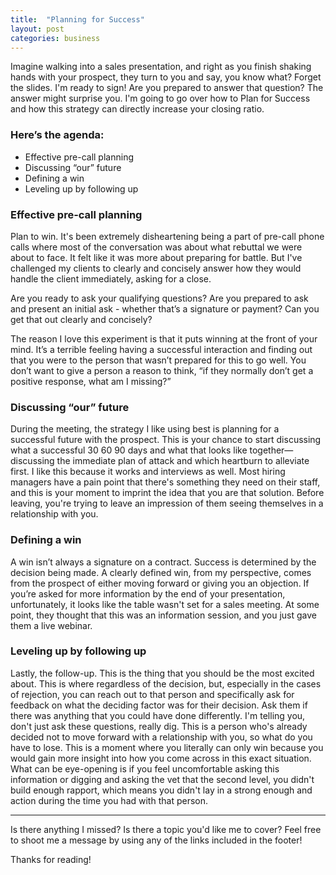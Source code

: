 ```yaml
---
title:  "Planning for Success"
layout: post
categories: business
---
```


Imagine walking into a sales presentation, and right as you finish shaking hands with your prospect, they turn to you and say, you know what? Forget the slides. I'm ready to sign! Are you prepared to answer that question? The answer might surprise you. I'm going to go over how to Plan for Success and how this strategy can directly increase your closing ratio.

### Here’s the agenda:
* Effective pre-call planning
* Discussing “our” future
* Defining a win
* Leveling up by following up

### Effective pre-call planning

Plan to win. It's been extremely disheartening being a part of pre-call phone calls where most of the conversation was about what rebuttal we were about to face. It felt like it was more about preparing for battle. But I've challenged my clients to clearly and concisely answer how they would handle the client immediately, asking for a close. 

Are you ready to ask your qualifying questions? Are you prepared to ask and present an initial ask - whether that’s a signature or payment? Can you get that out clearly and concisely? 

The reason I love this experiment is that it puts winning at the front of your mind. It’s a terrible feeling having a successful interaction and finding out that you were to the person that wasn’t prepared for this to go well. You don’t want to give a person a reason to think, “if they normally don’t get a positive response, what am I missing?”

### Discussing “our” future

During the meeting, the strategy I like using best is planning for a successful future with the prospect. This is your chance to start discussing what a successful 30 60 90 days and what that looks like together—discussing the immediate plan of attack and which heartburn to alleviate first. I like this because it works and interviews as well. Most hiring managers have a pain point that there's something they need on their staff, and this is your moment to imprint the idea that you are that solution. Before leaving, you're trying to leave an impression of them seeing themselves in a relationship with you.


###  Defining a win

A win isn’t always a signature on a contract. Success is determined by the decision being made.
A clearly defined win, from my perspective, comes from the prospect of either moving forward or giving you an objection. If you’re asked for more information by the end of your presentation, unfortunately, it looks like the table wasn't set for a sales meeting. At some point, they thought that this was an information session, and you just gave them a live webinar. 


###  Leveling up by following up

Lastly, the follow-up. This is the thing that you should be the most excited about. This is where regardless of the decision, but, especially in the cases of rejection, you can reach out to that person and specifically ask for feedback on what the deciding factor was for their decision. Ask them if there was anything that you could have done differently. I'm telling you, don't just ask these questions, really dig. This is a person who's already decided not to move forward with a relationship with you, so what do you have to lose. This is a moment where you literally can only win because you would gain more insight into how you come across in this exact situation. What can be eye-opening is if you feel uncomfortable asking this information or digging and asking the vet that the second level, you didn't build enough rapport, which means you didn't lay in a strong enough and action during the time you had with that person.

---

Is there anything I missed? Is there a topic you'd like me to cover? Feel free to shoot me a message by using any of the links included in the footer!

Thanks for reading!
